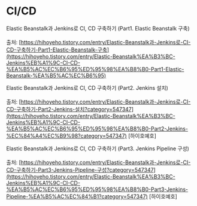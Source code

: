 # CI/CD

Elastic Beanstalk과 Jenkins로 CI, CD 구축하기 (Part1. Elastic Beanstalk 구축)\
\
출처: [https://hihoyeho.tistory.com/entry/Elastic-Beanstalk과-Jenkins로-CI-CD-구축하기-Part1-Elastic-Beanstalk-구축](https://hihoyeho.tistory.com/entry/Elastic-Beanstalk%EA%B3%BC-Jenkins%EB%A1%9C-CI-CD-%EA%B5%AC%EC%B6%95%ED%95%98%EA%B8%B0-Part1-Elastic-Beanstalk-%EA%B5%AC%EC%B6%95)

Elastic Beanstalk과 Jenkins로 CI, CD 구축하기 (Part2. Jenkins 설치)\
\
출처: [https://hihoyeho.tistory.com/entry/Elastic-Beanstalk과-Jenkins로-CI-CD-구축하기-Part2-Jenkins-설치?category=547347](https://hihoyeho.tistory.com/entry/Elastic-Beanstalk%EA%B3%BC-Jenkins%EB%A1%9C-CI-CD-%EA%B5%AC%EC%B6%95%ED%95%98%EA%B8%B0-Part2-Jenkins-%EC%84%A4%EC%B9%98?category=547347) \[하이호예호]

Elastic Beanstalk과 Jenkins로 CI, CD 구축하기 (Part3. Jenkins Pipeline 구성)\
\
출처: [https://hihoyeho.tistory.com/entry/Elastic-Beanstalk과-Jenkins로-CI-CD-구축하기-Part3-Jenkins-Pipeline-구성?category=547347](https://hihoyeho.tistory.com/entry/Elastic-Beanstalk%EA%B3%BC-Jenkins%EB%A1%9C-CI-CD-%EA%B5%AC%EC%B6%95%ED%95%98%EA%B8%B0-Part3-Jenkins-Pipeline-%EA%B5%AC%EC%84%B1?category=547347) \[하이호예호]
